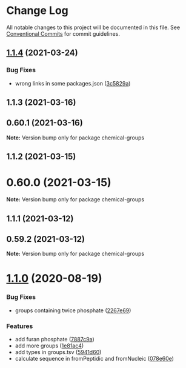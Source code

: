 # Change Log

All notable changes to this project will be documented in this file.
See [Conventional Commits](https://conventionalcommits.org) for commit guidelines.

## [1.1.4](https://github.com/cheminfo/mass-tools/compare/chemical-groups@1.1.3...chemical-groups@1.1.4) (2021-03-24)


### Bug Fixes

* wrong links in some packages.json ([3c5829a](https://github.com/cheminfo/mass-tools/commit/3c5829a153dd198d56e7d54c065bf7e241ea0423))





## 1.1.3 (2021-03-16)



## 0.60.1 (2021-03-16)

**Note:** Version bump only for package chemical-groups





## 1.1.2 (2021-03-15)



# 0.60.0 (2021-03-15)

**Note:** Version bump only for package chemical-groups





## 1.1.1 (2021-03-12)



## 0.59.2 (2021-03-12)

**Note:** Version bump only for package chemical-groups





# [1.1.0](https://github.com/cheminfo/mf-parser/compare/chemical-groups@1.0.2...chemical-groups@1.1.0) (2020-08-19)


### Bug Fixes

* groups containing twice phosphate ([2267e69](https://github.com/cheminfo/mf-parser/commit/2267e69d22dfd92214904bc2a868557866022eea))


### Features

* add furan phosphate ([7887c9a](https://github.com/cheminfo/mf-parser/commit/7887c9ac2cbd6f034aaa496f234aa696ade55487))
* add more groups ([1e81ac4](https://github.com/cheminfo/mf-parser/commit/1e81ac460b447d730cac7b8d65fea4a6ec69e7f2))
* add types in groups.tsv ([5941d60](https://github.com/cheminfo/mf-parser/commit/5941d60b090a1994e7fe198c9b62d420b4bdda74))
* calculate sequence in fromPeptidic and fromNucleic ([078e60e](https://github.com/cheminfo/mf-parser/commit/078e60e593e77a253f54e330c999213f523129b0))
